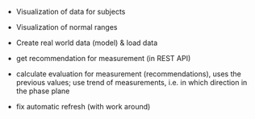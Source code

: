 - Visualization of data for subjects
- Visualization of normal ranges

- Create real world data (model) & load data


- get recommendation for measurement (in REST API)
- calculate evaluation for measurement (recommendations), uses the previous values; use trend of measurements, i.e. in which direction in the phase plane

- fix automatic refresh (with work around)



